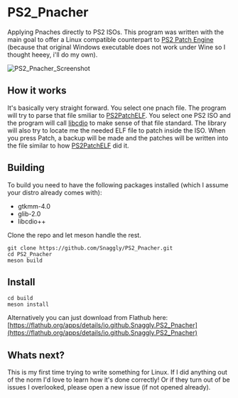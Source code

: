 # PS2_Pnacher
Applying Pnaches directly to PS2 ISOs.
This program was written with the main goal to offer a Linux compatible counterpart to [PS2 Patch Engine](https://www.psx-place.com/threads/ps2-patch-engine-by-pelvicthrustman.19167/) (because that original Windows executable does not work under Wine so I thought heeey, i'll do my own).

![PS2_Pnacher_Screenshot](ps2pnacher_screenshot.png)

## How it works
It's basically very straight forward. You select one pnach file. The program will try to parse that file smiliar to [PS2PatchELF](https://github.com/jpmac26/PS2PatchElf/blob/master/PS2PatchLib/PnachUtils.cs). You select one PS2 ISO and the program will call [libcdio](http://git.savannah.gnu.org/cgit/libcdio.git) to make sense of that file standard. The library will also try to locate me the needed ELF file to patch inside the ISO. When you press Patch, a backup will be made and the patches will be written into the file similar to how [PS2PatchELF](https://github.com/jpmac26/PS2PatchElf/blob/master/PS2PatchElf/Program.cs) did it.

## Building
To build you need to have the following packages installed (which I assume your distro already comes with):
- gtkmm-4.0
- glib-2.0
- libcdio++

Clone the repo and let meson handle the rest.

```
git clone https://github.com/Snaggly/PS2_Pnacher.git
cd PS2_Pnacher
meson build
```

## Install
```
cd build
meson install
```

Alternatively you can just download from Flathub here:
[https://flathub.org/apps/details/io.github.Snaggly.PS2_Pnacher](https://flathub.org/apps/details/io.github.Snaggly.PS2_Pnacher)

## Whats next?
This is my first time trying to write something for Linux. If I did anything out of the norm I'd love to learn how it's done correctly! Or if they turn out of be issues I overlooked, please open a new issue (if not opened already).
